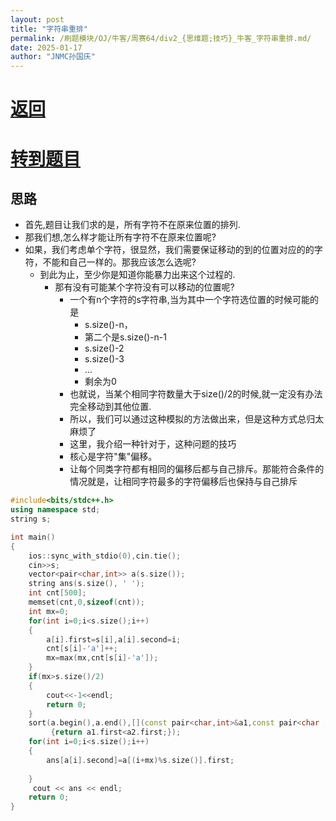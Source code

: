 ```yaml
---
layout: post
title: "字符串重排"
permalink: /刷题模块/OJ/牛客/周赛64/div2_{思维题;技巧}_牛客_字符串重排.md/
date: 2025-01-17
author: "JNMC孙国庆"
---
```


# [返回](https://aliceauto.github.io/%E5%88%B7%E9%A2%98%E6%A8%A1%E5%9D%97/OJ/)
# [转到题目](https://ac.nowcoder.com/acm/contest/92662/E)

## 思路
- 首先,题目让我们求的是，所有字符不在原来位置的排列.
- 那我们想,怎么样才能让所有字符不在原来位置呢?
- 如果，我们考虑单个字符，很显然，我们需要保证移动的到的位置对应的的字符，不能和自己一样的。那我应该怎么选呢?
  - 到此为止，至少你是知道你能暴力出来这个过程的. 
    - 那有没有可能某个字符没有可以移动的位置呢? 
      - 一个有n个字符的s字符串,当为其中一个字符选位置的时候可能的是
        - s.size()-n，
        - 第二个是s.size()-n-1
        - s.size()-2
        - s.size()-3
        - ...
        - 剩余为0
      - 也就说，当某个相同字符数量大于size()/2的时候,就一定没有办法完全移动到其他位置.
      - 所以，我们可以通过这种模拟的方法做出来，但是这种方式总归太麻烦了
      - 这里，我介绍一种针对于，这种问题的技巧
      - 核心是字符"集"偏移。
      - 让每个同类字符都有相同的偏移后都与自己排斥。那能符合条件的情况就是，让相同字符最多的字符偏移后也保持与自己排斥

```C++
#include<bits/stdc++.h>
using namespace std;
string s;

int main()
{
    ios::sync_with_stdio(0),cin.tie(); 
    cin>>s;
    vector<pair<char,int>> a(s.size());
    string ans(s.size(), ' ');
    int cnt[500];
    memset(cnt,0,sizeof(cnt));
    int mx=0;
    for(int i=0;i<s.size();i++)
    {
        a[i].first=s[i],a[i].second=i;
        cnt[s[i]-'a']++;
        mx=max(mx,cnt[s[i]-'a']);
    }
    if(mx>s.size()/2)
    {
        cout<<-1<<endl;
        return 0;
    }
    sort(a.begin(),a.end(),[](const pair<char,int>&a1,const pair<char , int >&a2)
         {return a1.first<a2.first;});
    for(int i=0;i<s.size();i++)
    {
        ans[a[i].second]=a[(i+mx)%s.size()].first;
        
    }
     cout << ans << endl;
    return 0;
}

```



